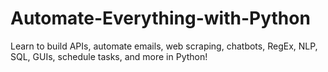 # Automate-Everything-with-Python
Learn to build APIs, automate emails, web scraping, chatbots, RegEx, NLP, SQL, GUIs, schedule tasks, and more in Python!
